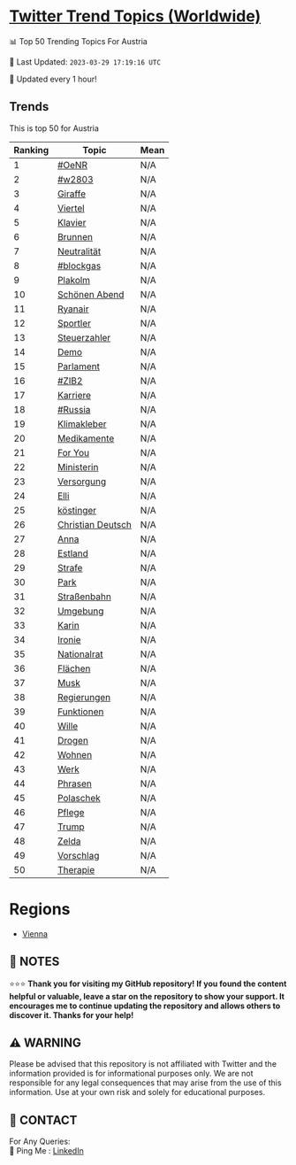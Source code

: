 [Twitter Trend Topics (Worldwide)](https://github.com/ErcinDedeoglu/Twitter-Trend-Topics)
==========


📊 Top 50 Trending Topics For Austria

📆 Last Updated: `2023-03-29 17:19:16 UTC`

🔧 Updated every 1 hour!


## Trends

This is top 50 for Austria

| Ranking | Topic | Mean |
| ------- | ------------ | ------------ |
| 1 | [#OeNR](http://twitter.com/search?q=%23OeNR) | N/A |
| 2 | [#w2803](http://twitter.com/search?q=%23w2803) | N/A |
| 3 | [Giraffe](http://twitter.com/search?q=Giraffe) | N/A |
| 4 | [Viertel](http://twitter.com/search?q=Viertel) | N/A |
| 5 | [Klavier](http://twitter.com/search?q=Klavier) | N/A |
| 6 | [Brunnen](http://twitter.com/search?q=Brunnen) | N/A |
| 7 | [Neutralität](http://twitter.com/search?q=Neutralit%c3%a4t) | N/A |
| 8 | [#blockgas](http://twitter.com/search?q=%23blockgas) | N/A |
| 9 | [Plakolm](http://twitter.com/search?q=Plakolm) | N/A |
| 10 | [Schönen Abend](http://twitter.com/search?q=Sch%c3%b6nen+Abend) | N/A |
| 11 | [Ryanair](http://twitter.com/search?q=Ryanair) | N/A |
| 12 | [Sportler](http://twitter.com/search?q=Sportler) | N/A |
| 13 | [Steuerzahler](http://twitter.com/search?q=Steuerzahler) | N/A |
| 14 | [Demo](http://twitter.com/search?q=Demo) | N/A |
| 15 | [Parlament](http://twitter.com/search?q=Parlament) | N/A |
| 16 | [#ZIB2](http://twitter.com/search?q=%23ZIB2) | N/A |
| 17 | [Karriere](http://twitter.com/search?q=Karriere) | N/A |
| 18 | [#Russia](http://twitter.com/search?q=%23Russia) | N/A |
| 19 | [Klimakleber](http://twitter.com/search?q=Klimakleber) | N/A |
| 20 | [Medikamente](http://twitter.com/search?q=Medikamente) | N/A |
| 21 | [For You](http://twitter.com/search?q=For+You) | N/A |
| 22 | [Ministerin](http://twitter.com/search?q=Ministerin) | N/A |
| 23 | [Versorgung](http://twitter.com/search?q=Versorgung) | N/A |
| 24 | [Elli](http://twitter.com/search?q=Elli) | N/A |
| 25 | [köstinger](http://twitter.com/search?q=k%c3%b6stinger) | N/A |
| 26 | [Christian Deutsch](http://twitter.com/search?q=Christian+Deutsch) | N/A |
| 27 | [Anna](http://twitter.com/search?q=Anna) | N/A |
| 28 | [Estland](http://twitter.com/search?q=Estland) | N/A |
| 29 | [Strafe](http://twitter.com/search?q=Strafe) | N/A |
| 30 | [Park](http://twitter.com/search?q=Park) | N/A |
| 31 | [Straßenbahn](http://twitter.com/search?q=Stra%c3%9fenbahn) | N/A |
| 32 | [Umgebung](http://twitter.com/search?q=Umgebung) | N/A |
| 33 | [Karin](http://twitter.com/search?q=Karin) | N/A |
| 34 | [Ironie](http://twitter.com/search?q=Ironie) | N/A |
| 35 | [Nationalrat](http://twitter.com/search?q=Nationalrat) | N/A |
| 36 | [Flächen](http://twitter.com/search?q=Fl%c3%a4chen) | N/A |
| 37 | [Musk](http://twitter.com/search?q=Musk) | N/A |
| 38 | [Regierungen](http://twitter.com/search?q=Regierungen) | N/A |
| 39 | [Funktionen](http://twitter.com/search?q=Funktionen) | N/A |
| 40 | [Wille](http://twitter.com/search?q=Wille) | N/A |
| 41 | [Drogen](http://twitter.com/search?q=Drogen) | N/A |
| 42 | [Wohnen](http://twitter.com/search?q=Wohnen) | N/A |
| 43 | [Werk](http://twitter.com/search?q=Werk) | N/A |
| 44 | [Phrasen](http://twitter.com/search?q=Phrasen) | N/A |
| 45 | [Polaschek](http://twitter.com/search?q=Polaschek) | N/A |
| 46 | [Pflege](http://twitter.com/search?q=Pflege) | N/A |
| 47 | [Trump](http://twitter.com/search?q=Trump) | N/A |
| 48 | [Zelda](http://twitter.com/search?q=Zelda) | N/A |
| 49 | [Vorschlag](http://twitter.com/search?q=Vorschlag) | N/A |
| 50 | [Therapie](http://twitter.com/search?q=Therapie) | N/A |



# Regions

* [Vienna](</Austria/Vienna.md>)



## 📝 NOTES

⭐⭐⭐ **Thank you for visiting my GitHub repository! If you found the content helpful or valuable, leave a star on the repository to show your support. It encourages me to continue updating the repository and allows others to discover it. Thanks for your help!**


## ⚠️ WARNING

Please be advised that this repository is not affiliated with Twitter and the information provided is for informational purposes only. We are not responsible for any legal consequences that may arise from the use of this information. Use at your own risk and solely for educational purposes.


## 📨 CONTACT

 For Any Queries:  
            🏓 Ping Me : [LinkedIn](https://www.linkedin.com/in/ercindedeoglu/)
